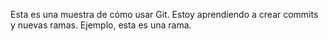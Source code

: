 Esta es una muestra de cómo usar Git.
Estoy aprendiendo a crear commits y nuevas ramas. Ejemplo, esta es una rama.